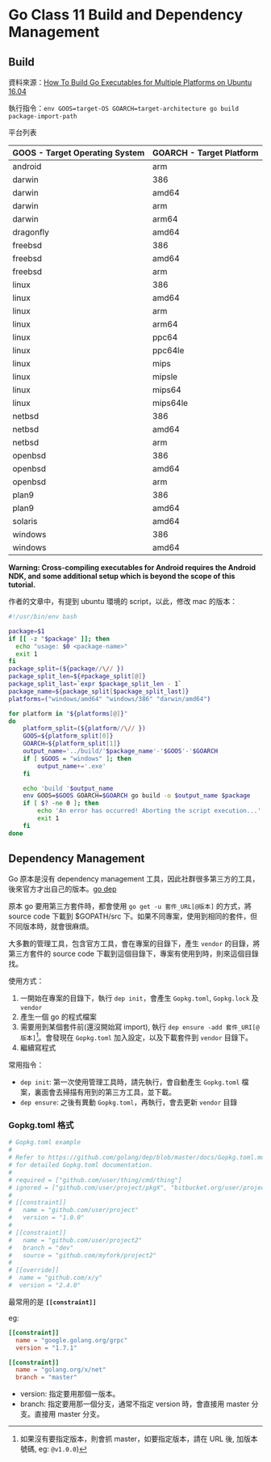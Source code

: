 # Go Class 11 Build and Dependency Management

## Build

資料來源：[How To Build Go Executables for Multiple Platforms on Ubuntu 16.04](https://www.digitalocean.com/community/tutorials/how-to-build-go-executables-for-multiple-platforms-on-ubuntu-16-04)

執行指令：`env GOOS=target-OS GOARCH=target-architecture go build package-import-path`

平台列表

| GOOS - Target Operating System | GOARCH - Target Platform |
| - | -
| android | arm
| darwin | 386
| darwin | amd64
| darwin | arm
| darwin | arm64
| dragonfly | amd64
| freebsd | 386
| freebsd | amd64
| freebsd | arm
| linux | 386
| linux | amd64
| linux | arm
| linux | arm64
| linux | ppc64
| linux | ppc64le
| linux | mips
| linux | mipsle
| linux | mips64
| linux | mips64le
| netbsd | 386
| netbsd | amd64
| netbsd | arm
| openbsd | 386
| openbsd | amd64
| openbsd | arm
| plan9 | 386
| plan9 | amd64
| solaris | amd64
| windows | 386
| windows | amd64

**Warning: Cross-compiling executables for Android requires the Android NDK, and some additional setup which is beyond the scope of this tutorial.**

作者的文章中，有提到 ubuntu 環境的 script，以此，修改 mac 的版本：

```bash
#!/usr/bin/env bash

package=$1
if [[ -z "$package" ]]; then
  echo "usage: $0 <package-name>"
  exit 1
fi
package_split=(${package//\// })
package_split_len=${#package_split[@]}
package_split_last=`expr $package_split_len - 1`
package_name=${package_split[$package_split_last]}
platforms=("windows/amd64" "windows/386" "darwin/amd64")

for platform in "${platforms[@]}"
do
    platform_split=(${platform//\// })
    GOOS=${platform_split[0]}
    GOARCH=${platform_split[1]}
    output_name='../build/'$package_name'-'$GOOS'-'$GOARCH
    if [ $GOOS = "windows" ]; then
        output_name+='.exe'
    fi

    echo 'build '$output_name
    env GOOS=$GOOS GOARCH=$GOARCH go build -o $output_name $package
    if [ $? -ne 0 ]; then
        echo 'An error has occurred! Aborting the script execution...'
        exit 1
    fi
done
```

## Dependency Management

Go 原本是沒有 dependency management 工具，因此社群很多第三方的工具，後來官方才出自己的版本。[go dep](https://github.com/golang/dep)

原本 go 要用第三方套件時，都會使用 `go get -u 套件_URL[@版本]` 的方式，將 source code 下載到 $GOPATH/src 下。如果不同專案，使用到相同的套件，但不同版本時，就會很麻煩。

大多數的管理工具，包含官方工具，會在專案的目錄下，產生 `vendor` 的目錄，將第三方套件的 source code 下載到這個目錄下，專案有使用到時，則來這個目錄找。

使用方式：

1. 一開始在專案的目錄下，執行 `dep init`，會產生 `Gopkg.toml`, `Gopkg.lock` 及 `vendor`
1. 產生一個 go 的程式檔案
1. 需要用到某個套件前(還沒開始寫 import), 執行 `dep ensure -add 套件_URI[@版本]`[^dep_version]。會發現在 `Gopkg.toml` 加入設定，以及下載套件到 `vendor` 目錄下。
1. 繼續寫程式

[^dep_version]: 如果沒有要指定版本，則會抓 master，如要指定版本，請在 URL 後, 加版本號碼, eg: `@v1.0.0`)

常用指令：

- `dep init`: 第一次使用管理工具時，請先執行，會自動產生 `Gopkg.toml` 檔案，裏面會去掃描有用到的第三方工具，並下載。
- `dep ensure`: 之後有異動 `Gopkg.toml`，再執行，會去更新 `vendor` 目錄

### Gopkg.toml 格式

```toml
# Gopkg.toml example
#
# Refer to https://github.com/golang/dep/blob/master/docs/Gopkg.toml.md
# for detailed Gopkg.toml documentation.
#
# required = ["github.com/user/thing/cmd/thing"]
# ignored = ["github.com/user/project/pkgX", "bitbucket.org/user/project/pkgA/pkgY"]
#
# [[constraint]]
#   name = "github.com/user/project"
#   version = "1.0.0"
#
# [[constraint]]
#   name = "github.com/user/project2"
#   branch = "dev"
#   source = "github.com/myfork/project2"
#
# [[override]]
#  name = "github.com/x/y"
#  version = "2.4.0"
```

最常用的是 **``[[constraint]]``**

eg:

```toml
[[constraint]]
  name = "google.golang.org/grpc"
  version = "1.7.1"

[[constraint]]
  name = "golang.org/x/net"
  branch = "master"
```

- version: 指定要用那個一版本。
- branch: 指定要用那一個分支，通常不指定 version 時，會直接用 master 分支。直接用 master 分支。
